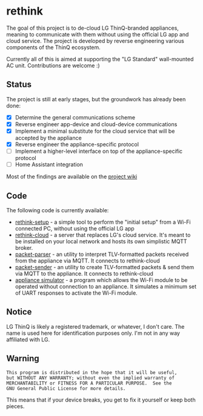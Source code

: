 # rethink

The goal of this project is to de-cloud LG ThinQ-branded appliances, meaning to communicate with them without using the official LG app and cloud service. 
The project is developed by reverse engineering various components of the ThinQ ecosystem.

Currently all of this is aimed at supporting the "LG Standard" wall-mounted AC unit. Contributions are welcome :)

## Status

The project is still at early stages, but the groundwork has already been done:

- [x] Determine the general communications scheme
- [x] Reverse engineer app-device and cloud-device communications
- [x] Implement a minimal substitute for the cloud service that will be accepted by the appliance
- [x] Reverse engineer the appliance-specific protocol
- [ ] Implement a higher-level interface on top of the appliance-specific protocol
- [ ] Home Assistant integration

Most of the findings are available on the [project wiki](https://github.com/anszom/rethink/wiki)

## Code

The following code is currently available:

- [rethink-setup](rethink/rethink-setup.js) - a simple tool to perform the "initial setup" from a Wi-Fi connected PC, without using the official LG app
- [rethink-cloud](rethink/rethink-cloud.js) - a server that replaces LG's cloud service. It's meant to be installed on your local network and hosts its own simplistic MQTT broker.
- [packet-parser](rethink/packet-parser.js) - an utility to interpret TLV-formatted packets received from the appliance via MQTT. It connects to rethink-cloud
- [packet-sender](rethink/packet-sender.js) - an utility to create TLV-formatted packets & send them via MQTT to the appliance. It connects to rethink-cloud
- [appliance simulator](appliance-simulator) - a program which allows the Wi-Fi module to be operated without connection to an appliance. It simulates a minimum set of UART responses to activate the Wi-Fi module.

## Notice

LG ThinQ is likely a registered trademark, or whatever, I don't care. The name is used here for identification purposes only. I'm not in any way affiliated with LG.

## Warning

    This program is distributed in the hope that it will be useful,
    but WITHOUT ANY WARRANTY; without even the implied warranty of
    MERCHANTABILITY or FITNESS FOR A PARTICULAR PURPOSE.  See the
    GNU General Public License for more details.

This means that if your device breaks, you get to fix it yourself or keep both pieces.
